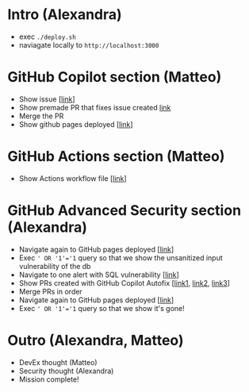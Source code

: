 # Intro (Alexandra)

- exec `./deploy.sh`
- naviagate locally to `http://localhost:3000`

# GitHub Copilot section (Matteo)

- Show issue [[link](https://github.com/github-community-projects/breath-of-copilot-universe-2025/issues/10)]
- Show premade PR that fixes issue created [link](https://github.com/github-community-projects/breath-of-copilot-universe-2025/pull/11)
- Merge the PR
- Show github pages deployed [[link](https://github-community-projects.github.io/breath-of-copilot-universe-2025/)]

# GitHub Actions section (Matteo)

- Show Actions workflow file [[link](https://github.com/github-community-projects/breath-of-copilot-universe-2025/blob/main/.github/workflows/deploy.yml)]

# GitHub Advanced Security section (Alexandra)

- Navigate again to GitHub pages deployed [[link](https://github-community-projects.github.io/breath-of-copilot-universe-2025/)]
- Exec `' OR '1'='1` query so that we show the unsanitized input vulnerability of the db
- Navigate to one alert with SQL vulnerability [[link](https://github.com/githubcustomers/breath-of-copilot-universe-2025/security/code-scanning/4)]
- Show PRs created with GitHub Copilot Autofix [[link1](https://github.com/githubcustomers/breath-of-copilot-universe-2025/pull/14), [link2](https://github.com/githubcustomers/breath-of-copilot-universe-2025/pull/13), [link3](https://github.com/githubcustomers/breath-of-copilot-universe-2025/pull/12)]
- Merge PRs in order
- Navigate again to GitHub pages deployed [[link](https://github-community-projects.github.io/breath-of-copilot-universe-2025/)]
- Exec `' OR '1'='1` query so that we show it's gone!

# Outro (Alexandra, Matteo)

- DevEx thought (Matteo)
- Security thought (Alexandra)
- Mission complete!
